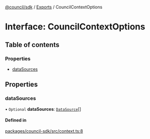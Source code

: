 [@council/sdk](../README.md) / [Exports](../modules.md) / CouncilContextOptions

# Interface: CouncilContextOptions

## Table of contents

### Properties

- [dataSources](CouncilContextOptions.md#datasources)

## Properties

### dataSources

• `Optional` **dataSources**: [`DataSource`](DataSource.md)[]

#### Defined in

[packages/council-sdk/src/context.ts:8](https://github.com/element-fi/council-monorepo/blob/d38feb9/packages/council-sdk/src/context.ts#L8)

